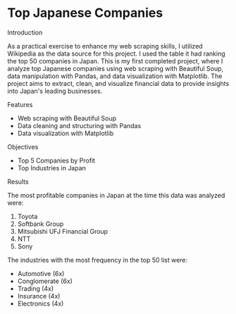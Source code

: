 # Top Japanese Companies

Introduction

As a practical exercise to enhance my web scraping skills, I utilized Wikipedia as the data source for this project. I used the table it had ranking the top 50 companies in Japan. This is my first completed project, where I analyze top Japanese companies using web scraping with Beautiful Soup, data manipulation with Pandas, and data visualization with Matplotlib. The project aims to extract, clean, and visualize financial data to provide insights into Japan's leading businesses.

Features

- Web scraping with Beautiful Soup
- Data cleaning and structuring with Pandas
- Data visualization with Matplotlib

Objectives

- Top 5 Companies by Profit
- Top Industries in Japan

Results

The most profitable companies in Japan at the time this data was analyzed were:
1. Toyota
2. Softbank Group
3. Mitsubishi UFJ Financial Group
4. NTT
5. Sony

The industries with the most frequency in the top 50 list were:
- Automotive (6x)
- Conglomerate (6x)
- Trading (4x)
- Insurance (4x)
- Electronics (4x)
